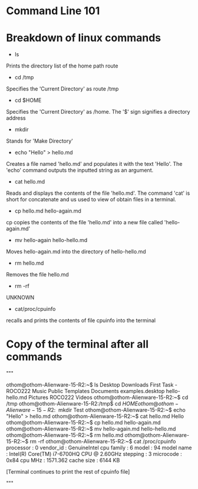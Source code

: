 # Command Line 101

# Breakdown of linux commands

- ls
 
Prints the directory list of the home path route

- cd /tmp

Specifies the 'Current Directory' as route /tmp

- cd $HOME

Specifies the 'Current Directory' as /home. The '$' sign signifies a directory address

- mkdir

Stands for 'Make Directory'

- echo "Hello" > hello.md

Creates a file named 'hello.md' and populates it with the text 'Hello'. The 'echo' command outputs the inputted string as an argument. 

- cat hello.md

Reads and displays the contents of the file 'hello.md'. The command 'cat' is short for concatenate and us used to view of obtain files in a terminal. 

- cp hello.md hello-again.md

cp copies the contents of the file 'hello.md' into a new file called 'hello-again.md'

- mv hello-again hello-hello.md

Moves hello-again.md into the directory of hello-hello.md

- rm hello.md

Removes the file hello.md

- rm -rf

UNKNOWN

- cat/proc/cpuinfo

recalls and prints the contents of file cpuinfo into the terminal


# Copy of the terminal after all commands

"""

othom@othom-Alienware-15-R2:~$ ls
Desktop    Downloads         First Task - ROCO222  Music     Public   Templates
Documents  examples.desktop  hello-hello.md        Pictures  ROCO222  Videos
othom@othom-Alienware-15-R2:~$ cd /tmp
othom@othom-Alienware-15-R2:/tmp$ cd $HOME
othom@othom-Alienware-15-R2:~$ mkdir Test
othom@othom-Alienware-15-R2:~$ echo "Hello" > hello.md
othom@othom-Alienware-15-R2:~$ cat hello.md
Hello
othom@othom-Alienware-15-R2:~$ cp hello.md hello-again.md
othom@othom-Alienware-15-R2:~$ mv hello-again.md hello-hello.md
othom@othom-Alienware-15-R2:~$ rm hello.md
othom@othom-Alienware-15-R2:~$ rm -rf
othom@othom-Alienware-15-R2:~$ cat /proc/cpuinfo
processor	: 0
vendor_id	: GenuineIntel
cpu family	: 6
model		: 94
model name	: Intel(R) Core(TM) i7-6700HQ CPU @ 2.60GHz
stepping	: 3
microcode	: 0x84
cpu MHz		: 1571.362
cache size	: 6144 KB

[Terminal continues to print the rest of cpuinfo file]


"""

